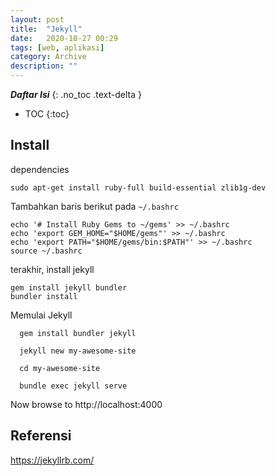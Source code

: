 ```yaml
---
layout: post
title:  "Jekyll"
date:   2020-10-27 00:29
tags: [web, aplikasi]
category: Archive
description: ""
---
```


***Daftar Isi***
{: .no_toc .text-delta }

- TOC
{:toc}


## Install
dependencies

	sudo apt-get install ruby-full build-essential zlib1g-dev

Tambahkan baris berikut pada `~/.bashrc`
```
echo '# Install Ruby Gems to ~/gems' >> ~/.bashrc
echo 'export GEM_HOME="$HOME/gems"' >> ~/.bashrc
echo 'export PATH="$HOME/gems/bin:$PATH"' >> ~/.bashrc
source ~/.bashrc
```

terakhir, install jekyll

	gem install jekyll bundler
	bundler install

Memulai Jekyll
```
  gem install bundler jekyll

  jekyll new my-awesome-site

  cd my-awesome-site

  bundle exec jekyll serve
```
Now browse to http://localhost:4000


## Referensi
<https://jekyllrb.com/>